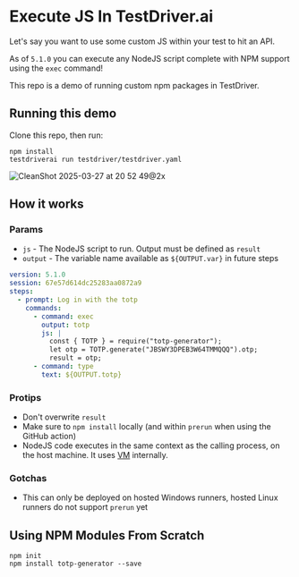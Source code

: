 # Execute JS In TestDriver.ai

Let's say you want to use some custom JS within your test to hit an API. 

As of `5.1.0` you can execute any NodeJS script complete with NPM support using the `exec` command! 

This repo is a demo of running custom npm packages in TestDriver. 

## Running this demo

Clone this repo, then run:

```
npm install
testdriverai run testdriver/testdriver.yaml
```

![CleanShot 2025-03-27 at 20 52 49@2x](https://github.com/user-attachments/assets/d6f5cbb4-b1b3-49b1-878c-dfcbfc3ce96f)


## How it works

### Params
- `js` - The NodeJS script to run. Output must be defined as `result`
- `output` - The variable name available as `${OUTPUT.var}` in future steps


```yaml
version: 5.1.0
session: 67e57d614dc25283aa0872a9
steps:
  - prompt: Log in with the totp
    commands:
      - command: exec
        output: totp 
        js: |
          const { TOTP } = require("totp-generator");
          let otp = TOTP.generate("JBSWY3DPEB3W64TMMQQQ").otp;
          result = otp;
      - command: type
        text: ${OUTPUT.totp}
```

### Protips

- Don't overwrite `result`
- Make sure to `npm install` locally (and within `prerun` when using the GitHub action)
- NodeJS code executes in the same context as the calling process, on the host machine. It uses [VM](https://nodejs.org/api/vm.html) internally.

### Gotchas

- This can only be deployed on hosted Windows runners, hosted Linux runners do not support `prerun` yet

## Using NPM Modules From Scratch

```
npm init
npm install totp-generator --save
```



